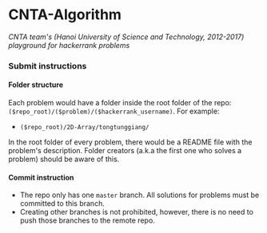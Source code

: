 # CNTA-Algorithm
_CNTA team's (Hanoi University of Science and Technology, 2012-2017) playground for hackerrank problems_

### Submit instructions

#### Folder structure
Each problem would have a folder inside the root folder of the repo: `($repo_root)/($problem)/($hackerrank_username)`. For example:
- `($repo_root)/2D-Array/tongtunggiang/`

In the root folder of every problem, there would be a README file with the problem's description. Folder creators (a.k.a the first one who solves a problem) should be aware of this.

#### Commit instruction
- The repo only has one `master` branch. All solutions for problems must be committed to this branch.
- Creating other branches is not prohibited, however, there is no need to push those branches to the remote repo.
